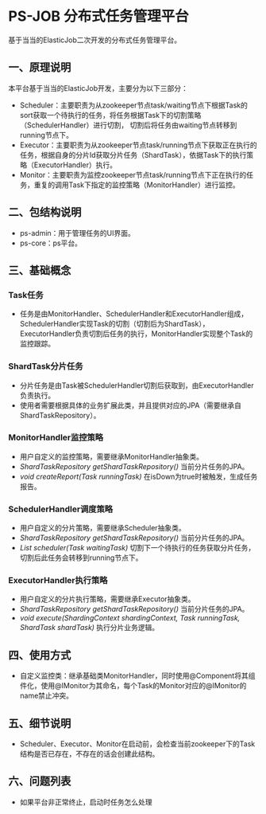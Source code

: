 # PS-JOB 分布式任务管理平台
基于当当的ElasticJob二次开发的分布式任务管理平台。
## 一、原理说明
本平台基于当当的ElasticJob开发，主要分为以下三部分：
* Scheduler：主要职责为从zookeeper节点task/waiting节点下根据Task的sort获取一个待执行的任务，将任务根据Task下的切割策略（SchedulerHandler）进行切割，
             切割后将任务由waiting节点转移到running节点下。
* Executor：主要职责为从zookeeper节点task/running节点下获取正在执行的任务，根据自身的分片Id获取分片任务（ShardTask），依据Task下的执行策略（ExecutorHandler）执行。
* Monitor：主要职责为监控zookeeper节点task/running节点下正在执行的任务，重复的调用Task下指定的监控策略（MonitorHandler）进行监控。
## 二、包结构说明
* ps-admin：用于管理任务的UI界面。
* ps-core：ps平台。
## 三、基础概念
### Task任务
* 任务是由MonitorHandler、SchedulerHandler和ExecutorHandler组成，SchedulerHandler实现Task的切割（切割后为ShardTask），ExecutorHandler负责切割后任务的执行，MonitorHandler实现整个Task的监控跟踪。
### ShardTask分片任务
* 分片任务是由Task被SchedulerHandler切割后获取到，由ExecutorHandler负责执行。
* 使用者需要根据具体的业务扩展此类，并且提供对应的JPA（需要继承自ShardTaskRepository）。
### MonitorHandler监控策略
* 用户自定义的监控策略，需要继承MonitorHandler抽象类。
* _ShardTaskRepository getShardTaskRepository()_ 当前分片任务的JPA。
* _void createReport(Task runningTask)_ 在isDown为true时被触发，生成任务报告。
### SchedulerHandler调度策略
* 用户自定义的分片策略，需要继承Scheduler抽象类。
* _ShardTaskRepository getShardTaskRepository()_ 当前分片任务的JPA。
* _List<ShardTask> scheduler(Task waitingTask)_ 切割下一个待执行的任务获取分片任务，切割后此任务会转移到running节点下。
### ExecutorHandler执行策略
* 用户自定义的分片执行策略，需要继承Executor抽象类。
* _ShardTaskRepository getShardTaskRepository()_ 当前分片任务的JPA。
* _void execute(ShardingContext shardingContext, Task runningTask, ShardTask shardTask)_ 执行分片业务逻辑。
## 四、使用方式
* 自定义监控类：继承基础类MonitorHandler，同时使用@Component将其组件化，使用@IMonitor为其命名，每个Task的Monitor对应的@IMonitor的name禁止冲突。
## 五、细节说明
* Scheduler、Executor、Monitor在启动前，会检查当前zookeeper下的Task结构是否已存在，不存在的话会创建此结构。
## 六、问题列表
* 如果平台非正常终止，启动时任务怎么处理


